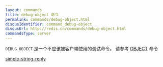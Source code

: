 ```yaml
---
layout: commands
title: debug-object 命令
permalink: commands/debug-object.html
disqusIdentifier: command_debug-object
disqusUrl: http://redis.cn/commands/debug-object.html
commandsType: server
---
```


`DEBUG OBJECT` 是一个不应该被客户端使用的调试命令。
请参考 [OBJECT](/command/object.html) 命令

[simple-string-reply](/topics/protocol.html#status-reply)

